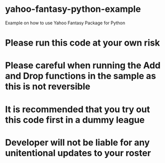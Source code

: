 # yahoo-fantasy-python-example
Example on how to use Yahoo Fantasy Package for Python

# Please run this code at your own risk
# Please careful when running the Add and Drop functions in the sample as this is not reversible
# It is recommended that you try out this code first in a dummy league
# Developer will not be liable for any unitentional updates to your roster

